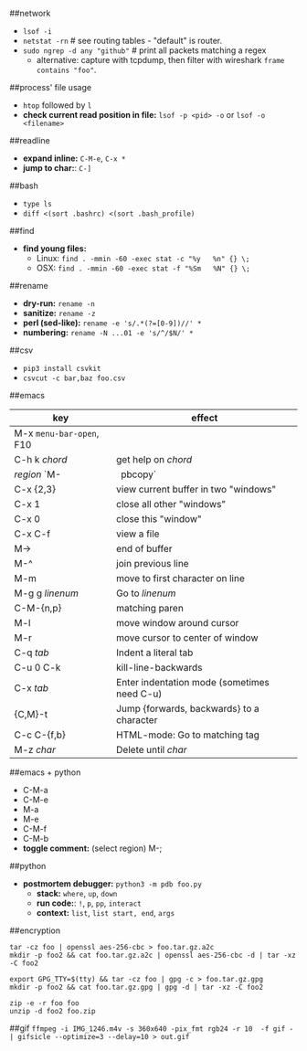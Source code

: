 ##network
- `lsof -i`
- `netstat -rn` # see routing tables - "default" is router.
- `sudo ngrep -d any "github"` # print all packets matching a regex
    - alternative: capture with tcpdump, then filter with wireshark `frame contains "foo"`.

##process' file usage
- `htop` followed by `l`
- **check current read position in file:** `lsof -p <pid> -o` or `lsof -o <filename>`

##readline
- **expand inline:** `C-M-e`, `C-x *`
- **jump to char:**: `C-]`

##bash
- `type ls`
- `diff <(sort .bashrc) <(sort .bash_profile)`

##find
- **find young files:**
  - Linux: `find . -mmin -60 -exec stat -c "%y   %n" {} \;`
  - OSX: `find . -mmin -60 -exec stat -f "%Sm   %N" {} \;`

##rename
- **dry-run:** `rename -n`
- **sanitize:** `rename -z`
- **perl (sed-like):** `rename -e 's/.*(?=[0-9])//' *`
- **numbering:** `rename -N ...01 -e 's/^/$N/' *`

##csv
- `pip3 install csvkit`
- `csvcut -c bar,baz foo.csv`

##emacs

key                     | effect
------------------------|-------
M-x `menu-bar-open`, F10|
C-h k _chord_           | get help on _chord_
_region_ `M-|` `pbcopy` | copy region to mac clipboard
C-x {2,3}               | view current buffer in two "windows"
C-x 1                   | close all other "windows"
C-x 0                   | close this "window"
C-x C-f                 | view a file
M->                     | end of buffer
M-^                     | join previous line
M-m                     | move to first character on line
M-g g _linenum_         | Go to _linenum_
C-M-{n,p}               | matching paren
M-l                     | move window around cursor
M-r                     | move cursor to center of window
C-q _tab_               | Indent a literal tab
C-u 0 C-k               | kill-line-backwards
C-x _tab_               | Enter indentation mode (sometimes need C-u)
{C,M}-t                 | Jump {forwards, backwards} to a character
C-c C-{f,b}             | HTML-mode: Go to matching tag
M-z _char_              | Delete until _char_

##emacs + python
- C-M-a
- C-M-e
- M-a
- M-e
- C-M-f
- C-M-b
- **toggle comment:** (select region) M-;

##python
- **postmortem debugger:** `python3 -m pdb foo.py`
  - **stack:** `where`, `up`, `down`
  - **run code:**: `!`, `p`, `pp`, `interact`
  - **context:** `list`, `list start, end`, `args`

##encryption
```
tar -cz foo | openssl aes-256-cbc > foo.tar.gz.a2c
mkdir -p foo2 && cat foo.tar.gz.a2c | openssl aes-256-cbc -d | tar -xz -C foo2

export GPG_TTY=$(tty) && tar -cz foo | gpg -c > foo.tar.gz.gpg
mkdir -p foo2 && cat foo.tar.gz.gpg | gpg -d | tar -xz -C foo2

zip -e -r foo foo
unzip -d foo2 foo.zip
```

##gif
`ffmpeg -i IMG_1246.m4v -s 360x640 -pix_fmt rgb24 -r 10  -f gif - | gifsicle --optimize=3 --delay=10 > out.gif`
